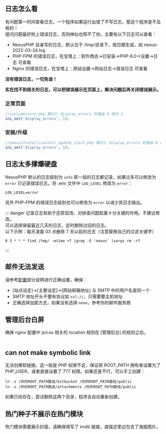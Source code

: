 <ArticleTopAd></ArticleTopAd>

## 日志怎么看

有问题第一时间查看日志，一个程序如果运行出错了不写日志，那这个程序是不及格的！  
提问问题最好附上错误日志，否则神仙也帮不了你。主要有以下日志可以查看：  
- NexusPHP 自身写的日志，默认位于 /tmp/目录下，按日期生成，如 nexus-2022-03-24.log
- PHP-FPM 的错误日志，在宝塔上：软件商店->已安装->PHP-8.0->设置->日志 可查看
- Nginx 的错误日志，在宝塔上：网站设置->网站日志->错误日志 可查看

**没有错误日志，一切免谈！**
<img :src="$withBase('/images/show-the-error-log.jpg')">

**实在找不到相关的日志，可以把错误展示在页面上，解决问题后再关闭错误展示。**
### 正常页面
```php
//include/core.php 第3行，display_errors 的值由 0 改为 1
ini_set('display_errors', 1);
```

### 安装/升级
```php
//nexus/Install/install_update_start.php 第3行，display_errors 的值由 0 改为 1
ini_set('display_errors', 1);
```

## 日志太多撑爆硬盘
NexusPHP 默认的日志级别为 `info` 即一般的日志都记录，如果过多可以修改为 `error` 只记录错误日志，将 .env 文件中 `LOG_LEVEL` 修改为 `error`：
```
LOG_LEVEL=error
```
另外 PHP-FPM 的错误日志级别也可以修改为 `error` 以减少其日志输出。

::: danger
记录日志有助于还原现场，对排查问题起着十分关键的作用。不建议修改。  
可以选择保留最近几天的日志，定时删除过旧的日志。  
以下示例：每天凌晨 03 点删除 7 天以前的日志（注意替换自己的过滤关键字）

```
0 3 * * * find /tmp/ -mtime +7 |grep -E 'nexus' |xargs rm -rf
```
:::

## 邮件无法发送

请参考[配置](./configuration.md#smtp-设定)部分说明进行正确设置，确保：

- [站点设定]->[主要设定]->[网站邮箱地址] 与 SMTP 中的用户名是同一个
- SMTP 地址开头不要有协议如 `ssl://`，只需要要主机地址
- 正确选择加密方式，如果没有选择 `none`，参考你的邮件服务商

## 管理后台白屏

确保 nginx 配置中 js/css 相关的 location 规则在 [管理后台] 的规则之后。

<img :src="$withBase('/images/nginx_config_admin.png')">

## can not make symbolic link

无法创建软链接。这一般是 PHP 权限不足，保证把 ROOT_PATH 拥有者设置为了 PHP_USER，或者直接设置了 777 权限。如果还是不行，可以手工创建：
```
ln -s /你的ROOT_PATH路径/bitbucket /你的ROOT_PATH路径/public
ln -s /你的ROOT_PATH路径/attachments /你的ROOT_PATH路径/public
```

如果已经存在，尝试删除这两个目录，程序会自动重新创建。

## 热门种子不展示在热门模块

热门模块需要展示封面，请确保填写了 imdb 链接，或描述里边包含了海报图片。
